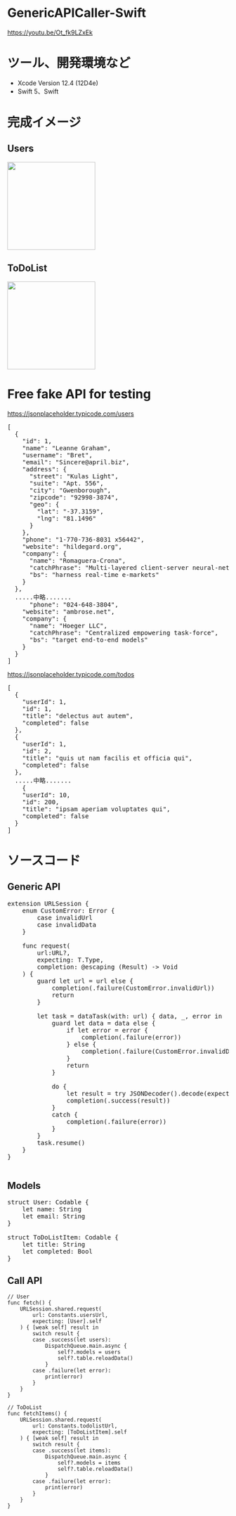 # GenericAPICaller-Swift
https://youtu.be/Ot_fk9LZxEk

# ツール、開発環境など
- Xcode Version 12.4 (12D4e)
- Swift 5、Swift

# 完成イメージ
## Users
<img src="https://user-images.githubusercontent.com/47273077/125104468-5ff09880-e118-11eb-8255-fdc8aaff6b82.png" width="200">

## ToDoList
<img src="https://user-images.githubusercontent.com/47273077/125104937-e1482b00-e118-11eb-8467-2a308b779c85.png" width="200">

# Free fake API for testing 
https://jsonplaceholder.typicode.com/users
<pre>
[
  {
    "id": 1,
    "name": "Leanne Graham",
    "username": "Bret",
    "email": "Sincere@april.biz",
    "address": {
      "street": "Kulas Light",
      "suite": "Apt. 556",
      "city": "Gwenborough",
      "zipcode": "92998-3874",
      "geo": {
        "lat": "-37.3159",
        "lng": "81.1496"
      }
    },
    "phone": "1-770-736-8031 x56442",
    "website": "hildegard.org",
    "company": {
      "name": "Romaguera-Crona",
      "catchPhrase": "Multi-layered client-server neural-net",
      "bs": "harness real-time e-markets"
    }
  },
  .....中略.......
      "phone": "024-648-3804",
    "website": "ambrose.net",
    "company": {
      "name": "Hoeger LLC",
      "catchPhrase": "Centralized empowering task-force",
      "bs": "target end-to-end models"
    }
  }
]
</pre>
https://jsonplaceholder.typicode.com/todos
<pre>
[
  {
    "userId": 1,
    "id": 1,
    "title": "delectus aut autem",
    "completed": false
  },
  {
    "userId": 1,
    "id": 2,
    "title": "quis ut nam facilis et officia qui",
    "completed": false
  },
  .....中略.......
    {
    "userId": 10,
    "id": 200,
    "title": "ipsam aperiam voluptates qui",
    "completed": false
  }
]
</pre>

# ソースコード
## Generic API
<pre>
extension URLSession {
    enum CustomError: Error {
        case invalidUrl
        case invalidData
    }
    
    func request<T: Codable>(
        url:URL?,
        expecting: T.Type,
        completion: @escaping (Result<T, Error>) -> Void
    ) {
        guard let url = url else {
            completion(.failure(CustomError.invalidUrl))
            return
        }
        
        let task = dataTask(with: url) { data, _, error in
            guard let data = data else {
                if let error = error {
                    completion(.failure(error))
                } else {
                    completion(.failure(CustomError.invalidData))
                }
                return
            }
            
            do {
                let result = try JSONDecoder().decode(expecting, from: data)
                completion(.success(result))
            }
            catch {
                completion(.failure(error))
            }
        }
        task.resume()
    }
}

</pre>

## Models
<pre>
struct User: Codable {
    let name: String
    let email: String
}

struct ToDoListItem: Codable {
    let title: String
    let completed: Bool
}
</pre>

## Call API
    // User
    func fetch() {
        URLSession.shared.request(
            url: Constants.usersUrl,
            expecting: [User].self
        ) { [weak self] result in
            switch result {
            case .success(let users):
                DispatchQueue.main.async {
                    self?.models = users
                    self?.table.reloadData()
                }
            case .failure(let error):
                print(error)
            }
        }
    }
    
    // ToDoList
    func fetchItems() {
        URLSession.shared.request(
            url: Constants.todolistUrl,
            expecting: [ToDoListItem].self
        ) { [weak self] result in
            switch result {
            case .success(let items):
                DispatchQueue.main.async {
                    self?.models = items
                    self?.table.reloadData()
                }
            case .failure(let error):
                print(error)
            }
        }
    }
</pre>

